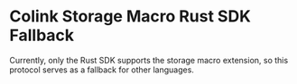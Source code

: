 # Colink Storage Macro Rust SDK Fallback
Currently, only the Rust SDK supports the storage macro extension, so this protocol serves as a fallback for other languages.